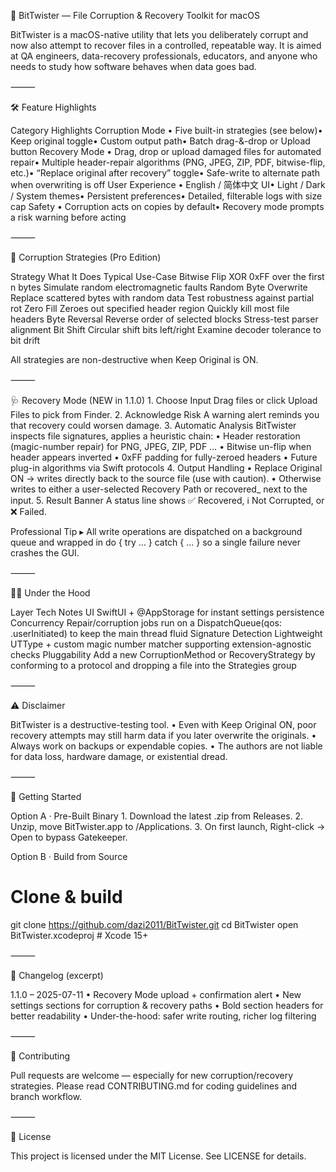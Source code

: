 📂 BitTwister — File Corruption & Recovery Toolkit for macOS

BitTwister is a macOS-native utility that lets you deliberately corrupt and now also attempt to recover files in a controlled, repeatable way. It is aimed at QA engineers, data-recovery professionals, educators, and anyone who needs to study how software behaves when data goes bad.

⸻

🛠 Feature Highlights

Category	Highlights
Corruption Mode	• Five built-in strategies (see below)• Keep original toggle• Custom output path• Batch drag-&-drop or Upload button
Recovery Mode	• Drag, drop or upload damaged files for automated repair• Multiple header-repair algorithms (PNG, JPEG, ZIP, PDF, bitwise-flip, etc.)• “Replace original after recovery” toggle• Safe-write to alternate path when overwriting is off
User Experience	• English / 简体中文 UI• Light / Dark / System themes• Persistent preferences• Detailed, filterable logs with size cap
Safety	• Corruption acts on copies by default• Recovery mode prompts a risk warning before acting


⸻

🔄 Corruption Strategies (Pro Edition)

Strategy	What It Does	Typical Use-Case
Bitwise Flip	XOR 0xFF over the first n bytes	Simulate random electromagnetic faults
Random Byte Overwrite	Replace scattered bytes with random data	Test robustness against partial rot
Zero Fill	Zeroes out specified header region	Quickly kill most file headers
Byte Reversal	Reverse order of selected blocks	Stress-test parser alignment
Bit Shift	Circular shift bits left/right	Examine decoder tolerance to bit drift

All strategies are non-destructive when Keep Original is ON.

⸻

🩺 Recovery Mode (NEW in 1.1.0)
	1.	Choose Input   Drag files or click Upload Files to pick from Finder.
	2.	Acknowledge Risk   A warning alert reminds you that recovery could worsen damage.
	3.	Automatic Analysis   BitTwister inspects file signatures, applies a heuristic chain:
	•	Header restoration (magic-number repair) for PNG, JPEG, ZIP, PDF …
	•	Bitwise un-flip when header appears inverted
	•	0xFF padding for fully-zeroed headers
	•	Future plug-in algorithms via Swift protocols
	4.	Output Handling
	•	Replace Original ON → writes directly back to the source file (use with caution).
	•	Otherwise writes to either a user-selected Recovery Path or recovered_<filename> next to the input.
	5.	Result Banner   A status line shows ✅ Recovered, ℹ️ Not Corrupted, or ❌ Failed.

Professional Tip ▸ All write operations are dispatched on a background queue and wrapped in do { try … } catch { … } so a single failure never crashes the GUI.

⸻

🧑‍💻 Under the Hood

Layer	Tech Notes
UI	SwiftUI + @AppStorage for instant settings persistence
Concurrency	Repair/corruption jobs run on a DispatchQueue(qos: .userInitiated) to keep the main thread fluid
Signature Detection	Lightweight UTType + custom magic number matcher supporting extension-agnostic checks
Pluggability	Add a new CorruptionMethod or RecoveryStrategy by conforming to a protocol and dropping a file into the Strategies group


⸻

⚠️ Disclaimer

BitTwister is a destructive-testing tool.
	•	Even with Keep Original ON, poor recovery attempts may still harm data if you later overwrite the originals.
	•	Always work on backups or expendable copies.
	•	The authors are not liable for data loss, hardware damage, or existential dread.

⸻

🚀 Getting Started

Option A  ·  Pre-Built Binary
	1.	Download the latest .zip from Releases.
	2.	Unzip, move BitTwister.app to /Applications.
	3.	On first launch, Right-click → Open to bypass Gatekeeper.

Option B  ·  Build from Source

# Clone & build
 git clone https://github.com/dazi2011/BitTwister.git
 cd BitTwister
 open BitTwister.xcodeproj   # Xcode 15+


⸻

📄 Changelog (excerpt)

1.1.0 – 2025-07-11
	•	Recovery Mode upload + confirmation alert
	•	New settings sections for corruption & recovery paths
	•	Bold section headers for better readability
	•	Under-the-hood: safer write routing, richer log filtering

⸻

🤝 Contributing

Pull requests are welcome — especially for new corruption/recovery strategies.
Please read CONTRIBUTING.md for coding guidelines and branch workflow.

⸻

📝 License

This project is licensed under the MIT License.  See LICENSE for details.

